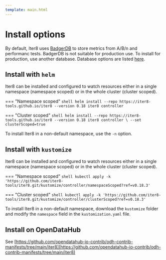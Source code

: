 ```yaml
---
template: main.html
---
```


# Install options

By default, Iter8 uses [BadgerDB]() to store metrics from A/B/n and performanc tests. BadgerDB is not suitable for production use. To install for production, use another database. Database options are listed [here](metrics_store.md).

## Install with `helm`

Iter8 can be installed and configured to watch resources either in a single namespace (namespace scoped) or in the whole cluster (cluster scoped). 

=== "Namespace scoped"
    ```shell
    helm install --repo https://iter8-tools.github.io/iter8 --version 0.18 iter8 controller
    ```

=== "Cluster scoped"
    ```shell
    helm install --repo https://iter8-tools.github.io/iter8 --version 0.18 iter8 controller \
    --set clusterScoped=true
    ```

To install Iter8 in a non-default namespace, use the `-n` option.

## Install with `kustomize`

Iter8 can be installed and configured to watch resources either in a single namespace (namespace scoped) or in the whole cluster (cluster scoped). 

=== "Namespace scoped"
    ```shell
    kubectl apply -k 'https://github.com/iter8-tools/iter8.git/kustomize/controller/namespaceScoped?ref=v0.18.3'
    ```

=== "Cluster scoped"
    ```shell
    kubectl apply -k 'https://github.com/iter8-tools/iter8.git/kustomize/controller/clusterScoped?ref=v0.18.3'
    ```

To install Iter8 in a non-default namespace, download the `kustomize` folder and modify the `namespace` field in the `kustomization.yaml` file.

## Install on OpenDataHub

See [https://github.com/opendatahub-io-contrib/odh-contrib-manifests/tree/main/iter8](https://github.com/opendatahub-io-contrib/odh-contrib-manifests/tree/main/iter8)